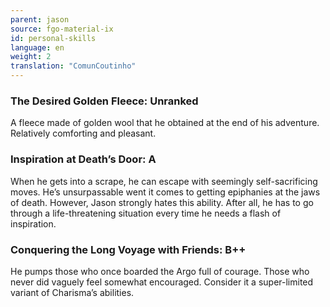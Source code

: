```yaml
---
parent: jason
source: fgo-material-ix
id: personal-skills
language: en
weight: 2
translation: "ComunCoutinho"
---
```


### The Desired Golden Fleece: Unranked

A fleece made of golden wool that he obtained at the end of his adventure. Relatively comforting and pleasant.

### Inspiration at Death’s Door: A

When he gets into a scrape, he can escape with seemingly self-sacrificing moves.
He’s unsurpassable went it comes to getting epiphanies at the jaws of death.
However, Jason strongly hates this ability.
After all, he has to go through a life-threatening situation every time he needs a flash of inspiration.

### Conquering the Long Voyage with Friends: B++

He pumps those who once boarded the Argo full of courage.
Those who never did vaguely feel somewhat encouraged.
Consider it a super-limited variant of Charisma’s abilities.
